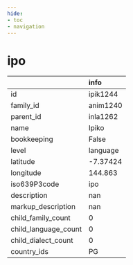 ```yaml
---
hide:
- toc
- navigation
---
```

# ipo
|                      | info     |
|:---------------------|:---------|
| id                   | ipik1244 |
| family_id            | anim1240 |
| parent_id            | inla1262 |
| name                 | Ipiko    |
| bookkeeping          | False    |
| level                | language |
| latitude             | -7.37424 |
| longitude            | 144.863  |
| iso639P3code         | ipo      |
| description          | nan      |
| markup_description   | nan      |
| child_family_count   | 0        |
| child_language_count | 0        |
| child_dialect_count  | 0        |
| country_ids          | PG       |